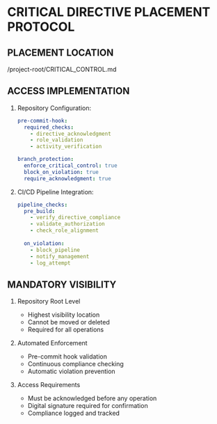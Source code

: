 # CRITICAL DIRECTIVE PLACEMENT PROTOCOL

## PLACEMENT LOCATION
/project-root/CRITICAL_CONTROL.md

## ACCESS IMPLEMENTATION
1. Repository Configuration:
   ```yaml
   pre-commit-hook:
     required_checks:
       - directive_acknowledgment
       - role_validation
       - activity_verification
   
   branch_protection:
     enforce_critical_control: true
     block_on_violation: true
     require_acknowledgment: true
   ```

2. CI/CD Pipeline Integration:
   ```yaml
   pipeline_checks:
     pre_build:
       - verify_directive_compliance
       - validate_authorization
       - check_role_alignment
     
     on_violation:
       - block_pipeline
       - notify_management
       - log_attempt
   ```

## MANDATORY VISIBILITY
1. Repository Root Level
   - Highest visibility location
   - Cannot be moved or deleted
   - Required for all operations

2. Automated Enforcement
   - Pre-commit hook validation
   - Continuous compliance checking
   - Automatic violation prevention

3. Access Requirements
   - Must be acknowledged before any operation
   - Digital signature required for confirmation
   - Compliance logged and tracked
